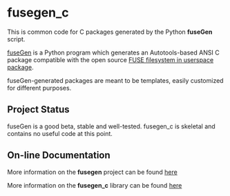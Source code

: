 # fusegen_c

This is common code for C packages generated by the Python **fuseGen**
script.

[fuseGen](https://jddixon.github.io/fusegen) is a Python program which generates
an Autotools-based ANSI C package compatible with the open source 
[FUSE filesystem in userspace package](http://fuse.sourceforge.net).  

fuseGen-generated packages are
meant to be templates, easily customized for different purposes.

## Project Status

fuseGen is a good beta, stable and well-tested.  fusegen_c is skeletal and
contains no useful code at this point.

## On-line Documentation

More information on the **fusegen** project can be found 
[here](https://jddixon.github.io/fusegen)

More information on the **fusegen_c** library can be found 
[here](https://jddixon.github.io/fusegen_c)

